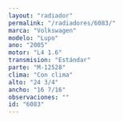```yaml
---
layout: "radiador"
permalink: "/radiadores/6083/"
marca: "Volkswagen"
modelo: "Lupo"
ano: "2005"
motor: "L4 1.6"
transmision: "Estándar"
parte: "M-12528"
clima: "Con clima"
alto: "24 3/4"
ancho: "16 7/16"
observaciones: ""
id: "6083"
---
```


